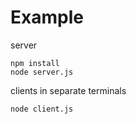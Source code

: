 # Example

server
```
npm install
node server.js
```

clients in separate terminals
```
node client.js
```
